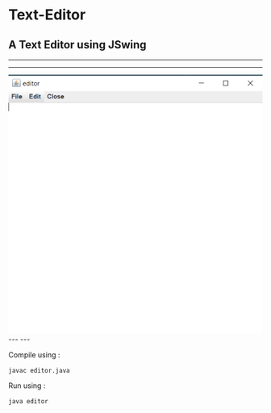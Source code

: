 # Text-Editor
 A Text Editor using JSwing
---
---
---
<img src="editor.png" alt="Preview">
---
---

Compile using :
```
javac editor.java
```
Run using :
```
java editor
```